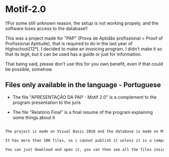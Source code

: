 # Motif-2.0

!!For some still unknown reason, the setup is not working propely, and the software loses access to the database!!

This was a project made for "PAP" (Prova de Aptidão profissional = Proof of Profissional Aptitude), that is required to do in the last year of Highschool(12º). 
I decided to make an invoicing program. I didn't make it so that its legit, but it can be used has a guide or just for information. 
  
That being said, please don't use this for you own benefit, even if that could be possible, somehow.

## Files only available in the language - Portuguese

  - The file "APRESENTAÇÃO DA PAP - Motif 2.0" is a complement to the program presentation to the juris

  - The file "Relatório Final" is a final resume of the program explaining some things about it

##
```bash
The project is made on Visual Basic 2010 and the database is made on Microsoft Access 2007

It has more than 100 files, so i cannot publish it unless it is a compressed file.

You can just download and open it, you can then see all the files inside, plus you can also execute the program to try it out.
```
